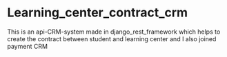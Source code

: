 # Learning_center_contract_crm
This is an api-CRM-system made in django_rest_framework which helps to create the contract between student and learning center and I also joined payment CRM
